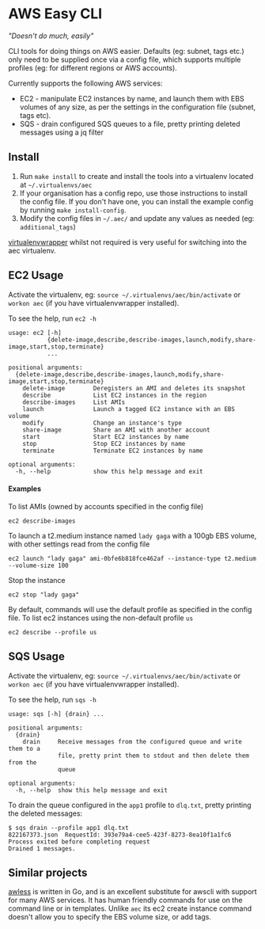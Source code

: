 # AWS Easy CLI

_"Doesn't do much, easily"_

CLI tools for doing things on AWS easier. Defaults (eg: subnet, tags etc.) only need to be supplied once via a config file, which supports multiple profiles (eg: for different regions or AWS accounts).

Currently supports the following AWS services:

* EC2 - manipulate EC2 instances by name, and launch them with EBS volumes of any size, as per the settings in the configuration file (subnet, tags etc).
* SQS - drain configured SQS queues to a file, pretty printing deleted messages using a jq filter

## Install

1. Run `make install` to create and install the tools into a virtualenv located at `~/.virtualenvs/aec` 
1. If your organisation has a config repo, use those instructions to install the config file. If you don't have one, you can install the example config by running `make install-config`.
1. Modify the config files in `~/.aec/` and update any values as needed (eg: `additional_tags`)

[virtualenvwrapper](https://virtualenvwrapper.readthedocs.io/en/latest/) whilst not required is very useful for switching into the aec virtualenv. 


## EC2 Usage

Activate the virtualenv, eg: `source ~/.virtualenvs/aec/bin/activate` or `workon aec` (if you have virtualenvwrapper installed).

To see the help, run `ec2 -h`
```
usage: ec2 [-h]
           {delete-image,describe,describe-images,launch,modify,share-image,start,stop,terminate}
           ...

positional arguments:
  {delete-image,describe,describe-images,launch,modify,share-image,start,stop,terminate}
    delete-image        Deregisters an AMI and deletes its snapshot
    describe            List EC2 instances in the region
    describe-images     List AMIs
    launch              Launch a tagged EC2 instance with an EBS volume
    modify              Change an instance's type
    share-image         Share an AMI with another account
    start               Start EC2 instances by name
    stop                Stop EC2 instances by name
    terminate           Terminate EC2 instances by name

optional arguments:
  -h, --help            show this help message and exit
```

#### Examples

To list AMIs (owned by accounts specified in the config file)
```
ec2 describe-images
```

To launch a t2.medium instance named `lady gaga` with a 100gb EBS volume, with other settings read from the config file
```
ec2 launch "lady gaga" ami-0bfe6b818fce462af --instance-type t2.medium --volume-size 100  
```

Stop the instance
```
ec2 stop "lady gaga"
```

By default, commands will use the default profile as specified in the config file. To list ec2 instances using the non-default profile `us`
```
ec2 describe --profile us  
```

## SQS Usage

Activate the virtualenv, eg: `source ~/.virtualenvs/aec/bin/activate` or `workon aec` (if you have virtualenvwrapper installed).

To see the help, run `sqs -h`

```
usage: sqs [-h] {drain} ...

positional arguments:
  {drain}
    drain     Receive messages from the configured queue and write them to a
              file, pretty print them to stdout and then delete them from the
              queue

optional arguments:
  -h, --help  show this help message and exit
```

To drain the queue configured in the `app1` profile to `dlq.txt`, pretty printing the deleted messages:

```
$ sqs drain --profile app1 dlq.txt
822167373.json	RequestId: 393e79a4-cee5-423f-8273-8ea10f1a1fc6 Process exited before completing request
Drained 1 messages.
```

## Similar projects

[awless](https://github.com/wallix/awless) is written in Go, and is an excellent substitute for awscli with support for 
many AWS services. It has human friendly commands for use on the command line or in templates. Unlike `aec` its 
ec2 create instance command doesn't allow you to specify the EBS volume size, or add tags. 
